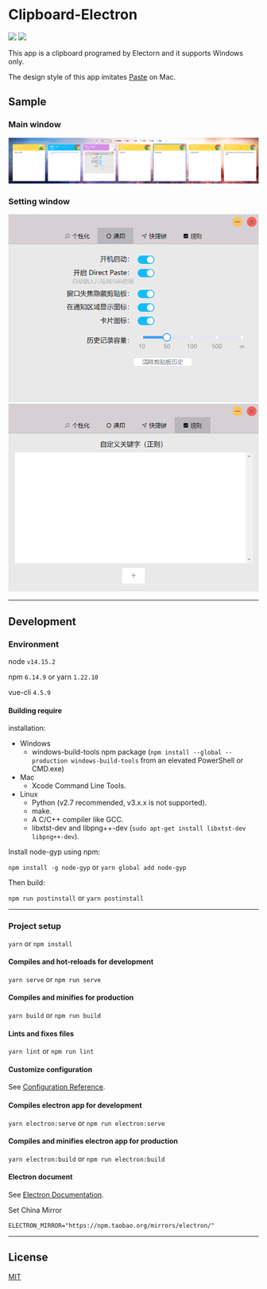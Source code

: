 # Clipboard-Electron
![](https://img.shields.io/github/languages/top/SheltonZhu/clipboard-electron.svg?style=flat)
![](https://img.shields.io/github/stars/SheltonZhu/clipboard-electron.svg?style=social)

This app is a clipboard programed by Electorn and it supports Windows only.

The design style of this app imitates [Paste](https://pasteapp.io/) on Mac.
## Sample
### Main window
![main.png](samples/main.png)
### Setting window
![setting.png](samples/setting.png)
![regex.png](samples/regex.png)

---

## Development
### Environment
node `v14.15.2`

npm `6.14.9` or yarn `1.22.10`

vue-cli `4.5.9`

#### Building require
installation:
* Windows
    * windows-build-tools npm package (`npm install --global --production windows-build-tools` from an elevated PowerShell or CMD.exe)
* Mac
    * Xcode Command Line Tools.
* Linux
    * Python (v2.7 recommended, v3.x.x is not supported).
    * make.
    * A C/C++ compiler like GCC.
    * libxtst-dev and libpng++-dev (`sudo apt-get install libxtst-dev libpng++-dev`).

Install node-gyp using npm:

`npm install -g node-gyp` or `yarn global add node-gyp`

Then build:

`npm run postinstall` or `yarn postinstall`

***

### Project setup
`yarn` or `npm install`

#### Compiles and hot-reloads for development
`yarn serve` or `npm run serve`

#### Compiles and minifies for production
`yarn build` or `npm run build`

#### Lints and fixes files
`yarn lint` or `npm run lint`

#### Customize configuration
See [Configuration Reference](https://cli.vuejs.org/config/).


#### Compiles electron app for development
`yarn electron:serve` or `npm run electron:serve`

#### Compiles and minifies electron app for production
`yarn electron:build` or `npm run electron:build`

#### Electron document
See [Electron Documentation](https://www.electronjs.org/docs).

Set China Mirror
```
ELECTRON_MIRROR="https://npm.taobao.org/mirrors/electron/"
```
---

## License
[MIT](license.txt)
